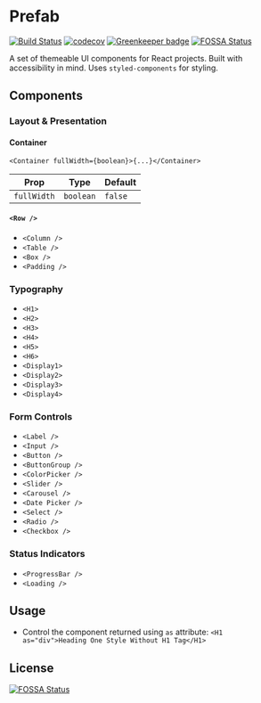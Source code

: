 # Prefab

[![Build Status](https://travis-ci.com/stephenvector/prefab.svg?branch=master)](https://travis-ci.com/stephenvector/prefab)
[![codecov](https://codecov.io/gh/stephenvector/prefab/branch/master/graph/badge.svg)](https://codecov.io/gh/stephenvector/prefab) [![Greenkeeper badge](https://badges.greenkeeper.io/stephenvector/prefab.svg)](https://greenkeeper.io/)
[![FOSSA Status](https://app.fossa.io/api/projects/git%2Bgithub.com%2Fstephenvector%2Fprefab.svg?type=shield)](https://app.fossa.io/projects/git%2Bgithub.com%2Fstephenvector%2Fprefab?ref=badge_shield)

A set of themeable UI components for React projects. Built with accessibility in mind. Uses `styled-components` for styling.

## Components

### Layout & Presentation

#### Container

```tsx
<Container fullWidth={boolean}>{...}</Container>
```
Prop | Type | Default
-----|------|--------
`fullWidth`|`boolean`| `false`

#### `<Row />`
- `<Column />`
- `<Table />`
- `<Box />`
- `<Padding />`

### Typography

- `<H1>`
- `<H2>`
- `<H3>`
- `<H4>`
- `<H5>`
- `<H6>`
- `<Display1>`
- `<Display2>`
- `<Display3>`
- `<Display4>`

### Form Controls

- `<Label />`
- `<Input />`
- `<Button />`
- `<ButtonGroup />`
- `<ColorPicker />`
- `<Slider />`
- `<Carousel />`
- `<Date Picker />`
- `<Select />`
- `<Radio />`
- `<Checkbox />`

### Status Indicators
- `<ProgressBar />`
- `<Loading />`

## Usage

- Control the component returned using `as` attribute: `<H1 as="div">Heading One Style Without H1 Tag</H1>`

## License

[![FOSSA Status](https://app.fossa.io/api/projects/git%2Bgithub.com%2Fstephenvector%2Fprefab.svg?type=large)](https://app.fossa.io/projects/git%2Bgithub.com%2Fstephenvector%2Fprefab?ref=badge_large)
  
